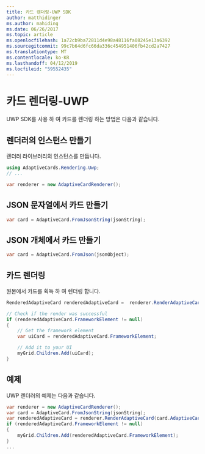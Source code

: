 ```yaml
---
title: 카드 렌더링-UWP SDK
author: matthidinger
ms.author: mahiding
ms.date: 06/26/2017
ms.topic: article
ms.openlocfilehash: 1a72cb9ba72811d4e98a48116fa08245e13a6392
ms.sourcegitcommit: 99c7b64d6fc66da336c454951406fb42cd2a7427
ms.translationtype: MT
ms.contentlocale: ko-KR
ms.lasthandoff: 04/12/2019
ms.locfileid: "59552435"
---
```

# <a name="render-a-card---uwp"></a>카드 렌더링-UWP

UWP SDK를 사용 하 여 카드를 렌더링 하는 방법은 다음과 같습니다.

## <a name="create-an-instance-of-your-renderer"></a>렌더러의 인스턴스 만들기

렌더러 라이브러리의 인스턴스를 만듭니다. 

```csharp
using AdaptiveCards.Rendering.Uwp;
// ...

var renderer = new AdaptiveCardRenderer();
```

## <a name="create-a-card-from-a-json-string"></a>JSON 문자열에서 카드 만들기

```csharp
var card = AdaptiveCard.FromJsonString(jsonString);
```

## <a name="create-a-card-from-a-json-object"></a>JSON 개체에서 카드 만들기

```csharp
var card = AdaptiveCard.FromJson(jsonObject);
```

## <a name="render-a-card"></a>카드 렌더링

원본에서 카드를 획득 하 여 렌더링 합니다.

```csharp
RenderedAdaptiveCard renderedAdaptiveCard =  renderer.RenderAdaptiveCard(card);

// Check if the render was successful
if (renderedAdaptiveCard.FrameworkElement != null)
{
    // Get the framework element
    var uiCard = renderedAdaptiveCard.FrameworkElement;

    // Add it to your UI
    myGrid.Children.Add(uiCard);
}
```

## <a name="example"></a>예제

UWP 렌더러의 예제는 다음과 같습니다.

```csharp
var renderer = new AdaptiveCardRenderer();
var card = AdaptiveCard.FromJsonString(jsonString);
var renderedAdaptiveCard = renderer.RenderAdaptiveCard(card.AdaptiveCard);
if (renderedAdaptiveCard.FrameworkElement != null)
{
    myGrid.Children.Add(renderedAdaptiveCard.FrameworkElement);
}
...
```